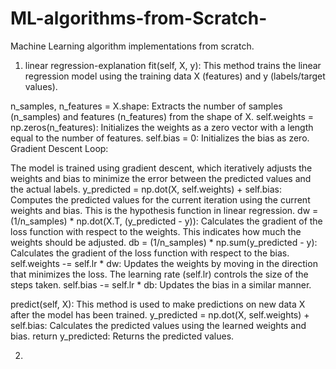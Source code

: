 # ML-algorithms-from-Scratch-
Machine Learning algorithm implementations from scratch.

1. linear regression-explanation
fit(self, X, y): This method trains the linear regression model using the training data X (features) and y (labels/target values).

n_samples, n_features = X.shape: Extracts the number of samples (n_samples) and features (n_features) from the shape of X.
self.weights = np.zeros(n_features): Initializes the weights as a zero vector with a length equal to the number of features.
self.bias = 0: Initializes the bias as zero.
Gradient Descent Loop:

The model is trained using gradient descent, which iteratively adjusts the weights and bias to minimize the error between the predicted values and the actual labels.
y_predicted = np.dot(X, self.weights) + self.bias: Computes the predicted values for the current iteration using the current weights and bias. This is the hypothesis function in linear regression.
dw = (1/n_samples) * np.dot(X.T, (y_predicted - y)): Calculates the gradient of the loss function with respect to the weights. This indicates how much the weights should be adjusted.
db = (1/n_samples) * np.sum(y_predicted - y): Calculates the gradient of the loss function with respect to the bias.
self.weights -= self.lr * dw: Updates the weights by moving in the direction that minimizes the loss. The learning rate (self.lr) controls the size of the steps taken.
self.bias -= self.lr * db: Updates the bias in a similar manner.

predict(self, X): This method is used to make predictions on new data X after the model has been trained.
y_predicted = np.dot(X, self.weights) + self.bias: Calculates the predicted values using the learned weights and bias.
return y_predicted: Returns the predicted values.

2. 
